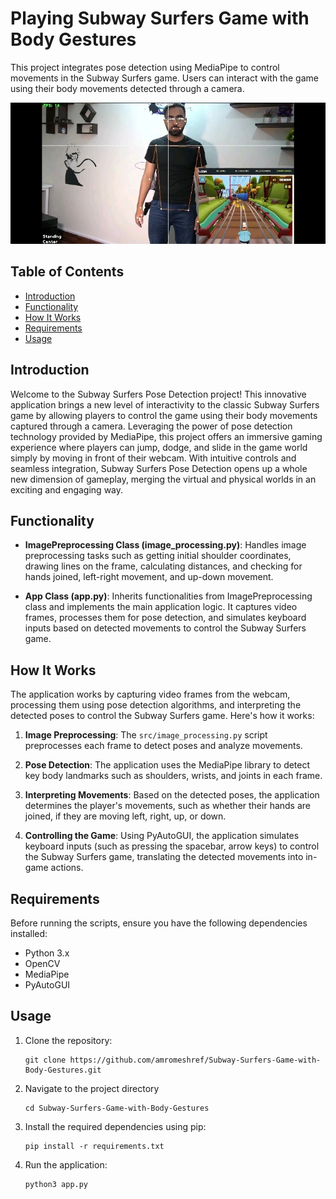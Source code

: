 # Playing Subway Surfers Game with Body Gestures

This project integrates pose detection using MediaPipe to control movements in the Subway Surfers game. Users can interact with the game using their body movements detected through a camera.

<div align="center">
<img src= "images/game.jpg" style="width:600px;height:600;">
</div>

## Table of Contents

- [Introduction](#introduction)
- [Functionality](#functionality)
- [How It Works](#how-it-works)
- [Requirements](#requirements)
- [Usage](#usage)


## Introduction

Welcome to the Subway Surfers Pose Detection project! This innovative application brings a new level of interactivity to the classic Subway Surfers game by allowing players to control the game using their body movements captured through a camera. Leveraging the power of pose detection technology provided by MediaPipe, this project offers an immersive gaming experience where players can jump, dodge, and slide in the game world simply by moving in front of their webcam. With intuitive controls and seamless integration, Subway Surfers Pose Detection opens up a whole new dimension of gameplay, merging the virtual and physical worlds in an exciting and engaging way.



## Functionality

- **ImagePreprocessing Class (image_processing.py)**: Handles image preprocessing tasks such as getting initial shoulder coordinates, drawing lines on the frame, calculating distances, and checking for hands joined, left-right movement, and up-down movement.

- **App Class (app.py)**: Inherits functionalities from ImagePreprocessing class and implements the main application logic. It captures video frames, processes them for pose detection, and simulates keyboard inputs based on detected movements to control the Subway Surfers game.

## How It Works

The application works by capturing video frames from the webcam, processing them using pose detection algorithms, and interpreting the detected poses to control the Subway Surfers game. Here's how it works:

1. **Image Preprocessing**: The `src/image_processing.py` script preprocesses each frame to detect poses and analyze movements.
   
2. **Pose Detection**: The application uses the MediaPipe library to detect key body landmarks such as shoulders, wrists, and joints in each frame.
   
3. **Interpreting Movements**: Based on the detected poses, the application determines the player's movements, such as whether their hands are joined, if they are moving left, right, up, or down.

4. **Controlling the Game**: Using PyAutoGUI, the application simulates keyboard inputs (such as pressing the spacebar, arrow keys) to control the Subway Surfers game, translating the detected movements into in-game actions.

## Requirements

Before running the scripts, ensure you have the following dependencies installed:

- Python 3.x
- OpenCV
- MediaPipe
- PyAutoGUI

## Usage

1. Clone the repository:
   ```
   git clone https://github.com/amromeshref/Subway-Surfers-Game-with-Body-Gestures.git
   ```

1. Navigate to the project directory
   ```
   cd Subway-Surfers-Game-with-Body-Gestures
   ```
1. Install the required dependencies using pip:
   ```
   pip install -r requirements.txt
   ```

1. Run the application:
   ```
   python3 app.py
   ```

